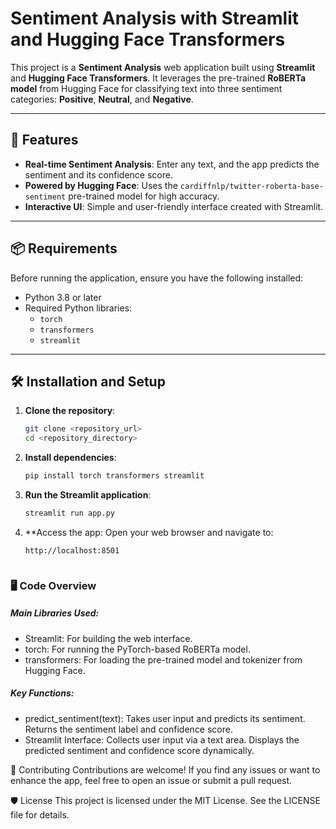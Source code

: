 # Sentiment Analysis with Streamlit and Hugging Face Transformers

This project is a **Sentiment Analysis** web application built using **Streamlit** and **Hugging Face Transformers**. It leverages the pre-trained **RoBERTa model** from Hugging Face for classifying text into three sentiment categories: **Positive**, **Neutral**, and **Negative**.

---

## 🚀 Features

- **Real-time Sentiment Analysis**: Enter any text, and the app predicts the sentiment and its confidence score.
- **Powered by Hugging Face**: Uses the `cardiffnlp/twitter-roberta-base-sentiment` pre-trained model for high accuracy.
- **Interactive UI**: Simple and user-friendly interface created with Streamlit.

---

## 📦 Requirements

Before running the application, ensure you have the following installed:

- Python 3.8 or later
- Required Python libraries:
  - `torch`
  - `transformers`
  - `streamlit`

---

## 🛠 Installation and Setup

1. **Clone the repository**:
   ```bash
   git clone <repository_url>
   cd <repository_directory>
2. **Install dependencies**:
   ```bash
   pip install torch transformers streamlit
3. **Run the Streamlit application**:
    ```bash
    streamlit run app.py  
4. **Access the app: Open your web browser and navigate to:
    ```bash
   http://localhost:8501



### 🖥️ Code Overview
##### Main Libraries Used:

- Streamlit: For building the web interface.
- torch: For running the PyTorch-based RoBERTa model.
- transformers: For loading the pre-trained model and tokenizer from Hugging Face.
##### Key Functions:
- predict_sentiment(text): Takes user input and predicts its sentiment. Returns the sentiment label and confidence score.
- Streamlit Interface: Collects user input via a text area. Displays the predicted sentiment and confidence score dynamically.

🤝 Contributing
Contributions are welcome! If you find any issues or want to enhance the app, feel free to open an issue or submit a pull request.

🛡️ License
This project is licensed under the MIT License. See the LICENSE file for details.


